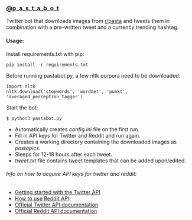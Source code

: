 <h3><b><a href="https://twitter.com/p_a_s_t_a_b_o_t">@p_a_s_t_a_b_o_t</a></b></h3>

Twitter bot that downloads images from <a href="https://www.reddit.com/r/pasta/">r/pasta</a> and tweets them 
in combination with a pre-written tweet and a currently trending hashtag.

<h4>Usage:</h4>

Install requirements.txt with pip:

`pip install -r requirements.txt`

Before running pastabot.py, a few nltk corpora need to be downloaded:

```
import nltk
nltk.download('stopwords', 'wordnet', 'punkt', 'averaged_perceptron_tagger')
```

Start the bot:

`$ python3 pastabot.py`

<ul>
<li>
Automatically creates <i>config.ini</i> file on the first run.</li>
<li>
Fill in API keys for Twitter and Reddit and run again.</li>
<li>
Creates a working directory containing the downloaded images as <i>pastapics</i>.</li>
<li>
Sleeps for 12-18 hours after each tweet.</li>
<li>
<i>tweet.txt</i> file contains tweet templates that can be added upon/edited. </li>
</ul>


<h6>Info on how to acquire API keys for twitter and reddit:</h6>
<ul>
<li><a href="https://projects.raspberrypi.org/en/projects/getting-started-with-the-twitter-api">
Getting started with the Twitter API</a></li>
<li><a href="https://alpscode.com/blog/how-to-use-reddit-api/">How to use Reddit API</a></li>
<li><a href="https://developer.twitter.com/en/docs">Official Twitter API documentation</a></li>
<li><a href="https://www.reddit.com/dev/api">Official Reddit API documentation</a></li>
</ul>


